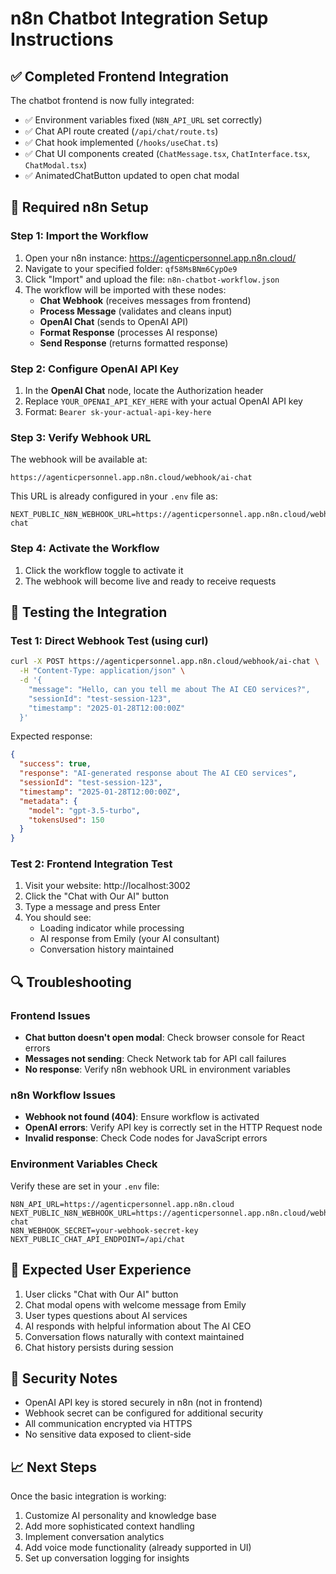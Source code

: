 # n8n Chatbot Integration Setup Instructions

## ✅ Completed Frontend Integration
The chatbot frontend is now fully integrated:
- ✅ Environment variables fixed (`N8N_API_URL` set correctly)
- ✅ Chat API route created (`/api/chat/route.ts`)
- ✅ Chat hook implemented (`/hooks/useChat.ts`)
- ✅ Chat UI components created (`ChatMessage.tsx`, `ChatInterface.tsx`, `ChatModal.tsx`)
- ✅ AnimatedChatButton updated to open chat modal

## 🔧 Required n8n Setup

### Step 1: Import the Workflow
1. Open your n8n instance: https://agenticpersonnel.app.n8n.cloud/
2. Navigate to your specified folder: `qf58MsBNm6CypOe9`
3. Click "Import" and upload the file: `n8n-chatbot-workflow.json`
4. The workflow will be imported with these nodes:
   - **Chat Webhook** (receives messages from frontend)
   - **Process Message** (validates and cleans input)
   - **OpenAI Chat** (sends to OpenAI API)
   - **Format Response** (processes AI response)
   - **Send Response** (returns formatted response)

### Step 2: Configure OpenAI API Key
1. In the **OpenAI Chat** node, locate the Authorization header
2. Replace `YOUR_OPENAI_API_KEY_HERE` with your actual OpenAI API key
3. Format: `Bearer sk-your-actual-api-key-here`

### Step 3: Verify Webhook URL
The webhook will be available at:
```
https://agenticpersonnel.app.n8n.cloud/webhook/ai-chat
```

This URL is already configured in your `.env` file as:
```
NEXT_PUBLIC_N8N_WEBHOOK_URL=https://agenticpersonnel.app.n8n.cloud/webhook/ai-chat
```

### Step 4: Activate the Workflow
1. Click the workflow toggle to activate it
2. The webhook will become live and ready to receive requests

## 🧪 Testing the Integration

### Test 1: Direct Webhook Test (using curl)
```bash
curl -X POST https://agenticpersonnel.app.n8n.cloud/webhook/ai-chat \
  -H "Content-Type: application/json" \
  -d '{
    "message": "Hello, can you tell me about The AI CEO services?",
    "sessionId": "test-session-123",
    "timestamp": "2025-01-28T12:00:00Z"
  }'
```

Expected response:
```json
{
  "success": true,
  "response": "AI-generated response about The AI CEO services",
  "sessionId": "test-session-123",
  "timestamp": "2025-01-28T12:00:00Z",
  "metadata": {
    "model": "gpt-3.5-turbo",
    "tokensUsed": 150
  }
}
```

### Test 2: Frontend Integration Test
1. Visit your website: http://localhost:3002
2. Click the "Chat with Our AI" button
3. Type a message and press Enter
4. You should see:
   - Loading indicator while processing
   - AI response from Emily (your AI consultant)
   - Conversation history maintained

## 🔍 Troubleshooting

### Frontend Issues
- **Chat button doesn't open modal**: Check browser console for React errors
- **Messages not sending**: Check Network tab for API call failures
- **No response**: Verify n8n webhook URL in environment variables

### n8n Workflow Issues
- **Webhook not found (404)**: Ensure workflow is activated
- **OpenAI errors**: Verify API key is correctly set in the HTTP Request node
- **Invalid response**: Check Code nodes for JavaScript errors

### Environment Variables Check
Verify these are set in your `.env` file:
```env
N8N_API_URL=https://agenticpersonnel.app.n8n.cloud
NEXT_PUBLIC_N8N_WEBHOOK_URL=https://agenticpersonnel.app.n8n.cloud/webhook/ai-chat
N8N_WEBHOOK_SECRET=your-webhook-secret-key
NEXT_PUBLIC_CHAT_API_ENDPOINT=/api/chat
```

## 🎯 Expected User Experience
1. User clicks "Chat with Our AI" button
2. Chat modal opens with welcome message from Emily
3. User types questions about AI services
4. AI responds with helpful information about The AI CEO
5. Conversation flows naturally with context maintained
6. Chat history persists during session

## 🔐 Security Notes
- OpenAI API key is stored securely in n8n (not in frontend)
- Webhook secret can be configured for additional security
- All communication encrypted via HTTPS
- No sensitive data exposed to client-side

## 📈 Next Steps
Once the basic integration is working:
1. Customize AI personality and knowledge base
2. Add more sophisticated context handling
3. Implement conversation analytics
4. Add voice mode functionality (already supported in UI)
5. Set up conversation logging for insights
